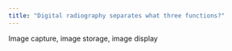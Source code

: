 ```yaml
---
title: "Digital radiography separates what three functions?"
---
```

Image capture, image storage, image display

